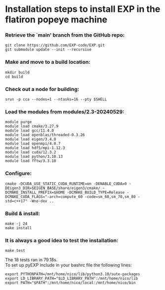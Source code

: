 # Installation steps to install EXP in the flatiron popeye machine 

### Retrieve the `main' branch from the GitHub repo:

```
git clone https://github.com/EXP-code/EXP.git
git submodule update --init --recursive
```

### Make and move to a build location:

```
mkdir build
cd build
```

### Check out a node for building:
```
srun -p cca --nodes=1 --ntasks=16 --pty $SHELL
```

###  Load the modules from modules/2.3-20240529: 
```
module purge
module load cmake/3.27.9
module load gcc/11.4.0
module load openblas/threaded-0.3.26
module load eigen/3.4.0
module load openmpi/4.0.7
module load hdf5/mpi-1.12.3
module load cuda/12.3.2
module load python/3.10.13
module load fftw/3.3.10
```

### Configure: 
```
cmake -DCUDA_USE_STATIC_CUDA_RUNTIME=on -DENABLE_CUDA=0 -DEigen3_DIR=$EIGEN_BASE/share/eigen3/cmake/ -DCMAKE_INSTALL_PREFIX=$HOME -DCMAKE_BUILD_TYPE=Release -DCMAKE_CUDA_FLAGS="-arch=compute_60 -code=sm_60,sm_70,sm_80 -std=c++17" -Wno-dev ..
```
### Build & install:
```
make -j 24
make install 
```

### It is always a good idea to test the installation:

```
make test
```

The 18 tests ran in 79.18s.  
To set up pyEXP include in your bashrc file the following lines:

```
export PYTHONPATH=/mnt/home/nico/lib/python3.10/sute-packages
export LD_LIBRARY_PATH="$LD_LIBRARY_PATH":/mnt/home/nico/lib
export PATH="$PATH":/mnt/home/nico/local:/mnt/home/nico/bin
```
